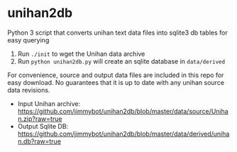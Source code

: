 # unihan2db

Python 3 script that converts unihan text data files into sqlite3 db tables for easy querying

1. Run ```./init``` to wget the Unihan data archive
2. Run ```python unihan2db.py``` will create an sqlite database in ```data/derived```

For convenience, source and output data files are included in this repo for easy download.
No guarantees that it is up to date with any unihan source data revisions.

- Input Unihan archive: https://github.com/jimmybot/unihan2db/blob/master/data/source/Unihan.zip?raw=true
- Output Sqlite DB: https://github.com/jimmybot/unihan2db/blob/master/data/derived/unihan.db?raw=true

